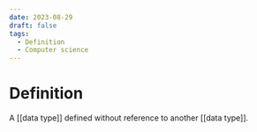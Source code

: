 ```yaml
---
date: 2023-08-29
draft: false
tags:
  - Definition
  - Computer science 
---
```


# Definition

A [[data type]] defined without reference to another [[data type]].